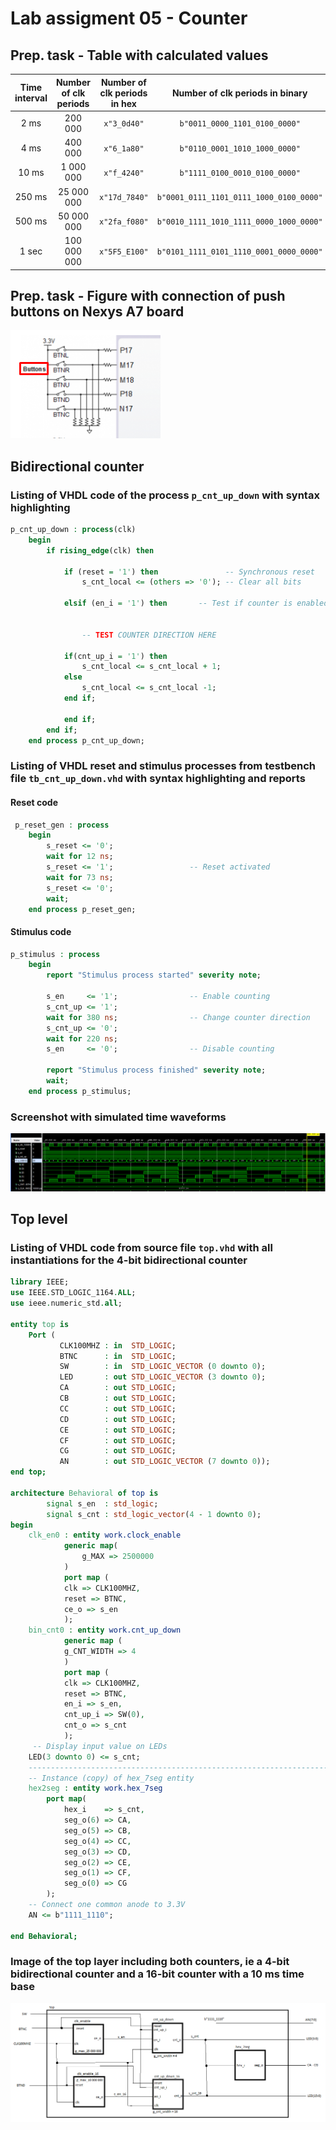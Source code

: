 # Lab assigment 05 - Counter

## Prep. task -  Table with calculated values

| **Time interval** | **Number of clk periods** | **Number of clk periods in hex** | **Number of clk periods in binary** |
| :-: | :-: | :-: | :-: |
| 2&nbsp;ms | 200 000 | `x"3_0d40"` | `b"0011_0000_1101_0100_0000"` |
| 4&nbsp;ms | 400 000 | `x"6_1a80"` | `b"0110_0001_1010_1000_0000"` |
| 10&nbsp;ms|1 000 000 | `x"f_4240"` | `b"1111_0100_0010_0100_0000"` |
| 250&nbsp;ms |25 000 000 | `x"17d_7840"` | `b"0001_0111_1101_0111_1000_0100_0000"` |
| 500&nbsp;ms |50 000 000 | `x"2fa_f080"` | `b"0010_1111_1010_1111_0000_1000_0000"` |
| 1&nbsp;sec | 100 000 000 | `x"5F5_E100"` | `b"0101_1111_0101_1110_0001_0000_0000"` |

## Prep. task - Figure with connection of push buttons on Nexys A7 board

![Nexys A7 board](images/buttons.png)


## Bidirectional counter

### Listing of VHDL code of the process `p_cnt_up_down` with syntax highlighting

```vhdl
p_cnt_up_down : process(clk)
    begin
        if rising_edge(clk) then
        
            if (reset = '1') then               -- Synchronous reset
                s_cnt_local <= (others => '0'); -- Clear all bits

            elsif (en_i = '1') then       -- Test if counter is enabled


                -- TEST COUNTER DIRECTION HERE

            if(cnt_up_i = '1') then
                s_cnt_local <= s_cnt_local + 1;
            else
                s_cnt_local <= s_cnt_local -1;
            end if;

            end if;
        end if;
    end process p_cnt_up_down;
```

### Listing of VHDL reset and stimulus processes from testbench file `tb_cnt_up_down.vhd` with syntax highlighting and reports

#### Reset code

```vhdl
 p_reset_gen : process
    begin
        s_reset <= '0';
        wait for 12 ns;
        s_reset <= '1';                 -- Reset activated
        wait for 73 ns;
        s_reset <= '0';
        wait;
    end process p_reset_gen;
```

####  Stimulus code

```vhdl
p_stimulus : process
    begin
        report "Stimulus process started" severity note;

        s_en     <= '1';                -- Enable counting
        s_cnt_up <= '1';
        wait for 380 ns;                -- Change counter direction
        s_cnt_up <= '0';
        wait for 220 ns;
        s_en     <= '0';                -- Disable counting

        report "Stimulus process finished" severity note;
        wait;
    end process p_stimulus;
```

### Screenshot with simulated time waveforms

![Graf](images/graf.png)

## Top level

### Listing of VHDL code from source file `top.vhd` with all instantiations for the 4-bit bidirectional counter

```vhdl
library IEEE;
use IEEE.STD_LOGIC_1164.ALL;
use ieee.numeric_std.all;

entity top is
    Port ( 
           CLK100MHZ : in  STD_LOGIC;
           BTNC      : in  STD_LOGIC;
           SW        : in  STD_LOGIC_VECTOR (0 downto 0);
           LED       : out STD_LOGIC_VECTOR (3 downto 0);
           CA        : out STD_LOGIC;
           CB        : out STD_LOGIC;
           CC        : out STD_LOGIC;
           CD        : out STD_LOGIC;
           CE        : out STD_LOGIC;
           CF        : out STD_LOGIC;
           CG        : out STD_LOGIC;
           AN        : out STD_LOGIC_VECTOR (7 downto 0));
end top;

architecture Behavioral of top is
        signal s_en  : std_logic;
        signal s_cnt : std_logic_vector(4 - 1 downto 0);
begin
    clk_en0 : entity work.clock_enable
            generic map(
                g_MAX => 2500000
            )
            port map (
            clk => CLK100MHZ,
            reset => BTNC,
            ce_o => s_en
            );
    bin_cnt0 : entity work.cnt_up_down
            generic map (
            g_CNT_WIDTH => 4
            )
            port map (
            clk => CLK100MHZ,
            reset => BTNC,
            en_i => s_en,
            cnt_up_i => SW(0),
            cnt_o => s_cnt   
            );
     -- Display input value on LEDs
    LED(3 downto 0) <= s_cnt;
    --------------------------------------------------------------------
    -- Instance (copy) of hex_7seg entity
    hex2seg : entity work.hex_7seg
        port map(
            hex_i    => s_cnt,
            seg_o(6) => CA,
            seg_o(5) => CB,
            seg_o(4) => CC,
            seg_o(3) => CD,
            seg_o(2) => CE,
            seg_o(1) => CF,
            seg_o(0) => CG
        );
    -- Connect one common anode to 3.3V
    AN <= b"1111_1110";
            
end Behavioral;
```

### Image of the top layer including both counters, ie a 4-bit bidirectional counter and a 16-bit counter with a 10 ms time base

![Graf](images/top.png)
